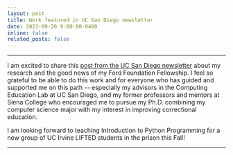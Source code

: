 ```yaml
---
layout: post
title: Work featured in UC San Diego newsletter
date: 2023-09-26 9:00:00-0400
inline: false
related_posts: false
---
```


---

I am excited to share this <a href="https://today.ucsd.edu/story/computing-beyond-bars">post from the UC San Diego newsletter</a> about my research and the good news of my Ford Foundation Fellowship. I feel so grateful to be able to do this work and for everyone who has guided and supported me on this path -- especially my advisors in the Computing Education Lab at UC San Diego, and my former professors and mentors at Siena College who encouraged me to pursue my Ph.D. combining my computer science major with my interest in improving correctional education.

I am looking forward to teaching Introduction to Python Programming for a new group of UC Irvine LIFTED students in the prison this Fall!

---